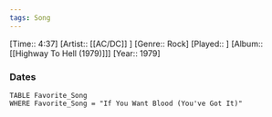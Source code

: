 ```yaml
---
tags: Song  
---
```

[Time:: 4:37]
[Artist:: [[AC/DC]] ]
[Genre:: Rock]
[Played:: ]
[Album:: [[Highway To Hell (1979)]]]
[Year:: 1979]
### Dates
````dataview
TABLE Favorite_Song
WHERE Favorite_Song = "If You Want Blood (You've Got It)"
````